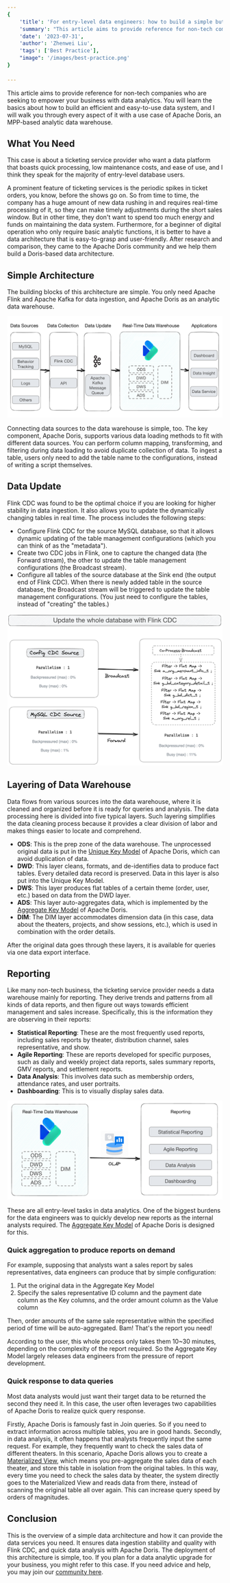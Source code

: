 ```yaml
---
{
    'title': 'For entry-level data engineers: how to build a simple but solid data architecture',
    'summary': "This article aims to provide reference for non-tech companies who are seeking to empower your business with data analytics.",
    'date': '2023-07-31',
    'author': 'Zhenwei Liu',
    'tags': ['Best Practice'],
    "image": '/images/best-practice.png'
}

---
```


<!-- 
Licensed to the Apache Software Foundation (ASF) under one
or more contributor license agreements.  See the NOTICE file
distributed with this work for additional information
regarding copyright ownership.  The ASF licenses this file
to you under the Apache License, Version 2.0 (the
"License"); you may not use this file except in compliance
with the License.  You may obtain a copy of the License at

  http://www.apache.org/licenses/LICENSE-2.0

Unless required by applicable law or agreed to in writing,
software distributed under the License is distributed on an
"AS IS" BASIS, WITHOUT WARRANTIES OR CONDITIONS OF ANY
KIND, either express or implied.  See the License for the
specific language governing permissions and limitations
under the License.
-->


This article aims to provide reference for non-tech companies who are seeking to empower your business with data analytics. You will learn the basics about how to build an efficient and easy-to-use data system, and I will walk you through every aspect of it with a use case of Apache Doris, an MPP-based analytic data warehouse. 

## What You Need

This case is about a ticketing service provider who want a data platform that boasts quick processing, low maintenance costs, and ease of use, and I think they speak for the majority of entry-level database users.

A prominent feature of ticketing services is the periodic spikes in ticket orders, you know, before the shows go on. So from time to time, the company has a huge amount of new data rushing in and requires real-time processing of it, so they can make timely adjustments during the short sales window. But in other time, they don't want to spend too much energy and funds on maintaining the data system. Furthermore, for a beginner of digital operation who only require basic analytic functions, it is better to have a data architecture that is easy-to-grasp and user-friendly. After research and comparison, they came to the Apache Doris community and we help them build a Doris-based data architecture.

## Simple Architecture

The building blocks of this architecture are simple. You only need Apache Flink and Apache Kafka for data ingestion, and Apache Doris as an analytic data warehouse. 

![simple-data-architecture-with-Apache-Doris](../static/images/Poly_1.png)

Connecting data sources to the data warehouse is simple, too. The key component, Apache Doris, supports various data loading methods to fit with different data sources. You can perform column mapping, transforming, and filtering during data loading to avoid duplicate collection of data. To ingest a table, users only need to add the table name to the configurations, instead of writing a script themselves. 

## Data Update

Flink CDC was found to be the optimal choice if you are looking for higher stability in data ingestion. It also allows you to update the dynamically changing tables in real time. The process includes the following steps:

- Configure Flink CDC for the source MySQL database, so that it allows dynamic updating of the table management configurations (which you can think of as the "metadata").
- Create two CDC jobs in Flink, one to capture the changed data (the Forward stream), the other to update the table management configurations (the Broadcast stream).
- Configure all tables of the source database at the Sink end (the output end of Flink CDC). When there is newly added table in the source database, the Broadcast stream will be triggered to update the table management configurations. (You just need to configure the tables, instead of "creating" the tables.)

![configure-Flink-CDC](../static/images/Poly_2.png)

## Layering of Data Warehouse

Data flows from various sources into the data warehouse, where it is cleaned and organized before it is ready for queries and analysis. The data processing here is divided into five typical layers. Such layering simplifies the data cleaning process because it provides a clear division of labor and makes things easier to locate and comprehend. 

- **ODS**: This is the prep zone of the data warehouse. The unprocessed original data is put in the [Unique Key Model](https://doris.apache.org/docs/dev/data-table/data-model/#unique-model) of Apache Doris, which can avoid duplication of data. 
- **DWD**: This layer cleans, formats, and de-identifies data to produce fact tables. Every detailed data record is preserved. Data in this layer is also put into the Unique Key Model.
- **DWS**: This layer produces flat tables of a certain theme (order, user, etc.) based on data from the DWD layer. 
- **ADS**: This layer auto-aggregates data, which is implemented by the [Aggregate Key Model](https://doris.apache.org/docs/dev/data-table/data-model/#aggregate-model) of Apache Doris.
- **DIM**: The DIM layer accommodates dimension data (in this case, data about the theaters, projects, and show sessions, etc.), which is used in combination with the order details.

After the original data goes through these layers, it is available for queries via one data export interface.

## Reporting

Like many non-tech business, the ticketing service provider needs a data warehouse mainly for reporting. They derive trends and patterns from all kinds of data reports, and then figure out ways towards efficient management and sales increase. Specifically, this is the information they are observing in their reports:

- **Statistical Reporting**: These are the most frequently used reports, including sales reports by theater, distribution channel, sales representative, and show.
- **Agile Reporting**: These are reports developed for specific purposes, such as daily and weekly project data reports, sales summary reports, GMV reports, and settlement reports.
- **Data Analysis**: This involves data such as membership orders, attendance rates, and user portraits.
- **Dashboarding**: This is to visually display sales data.

![Real-Time-Data-Warehouse-and-Reporting](../static/images/Poly_3.png)

These are all entry-level tasks in data analytics. One of the biggest burdens for the data engineers was to quickly develop new reports as the internal analysts required. The [Aggregate Key Model](https://doris.apache.org/docs/dev/data-table/data-model#aggregate-model) of Apache Doris is designed for this. 

### Quick aggregation to produce reports on demand

For example, supposing that analysts want a sales report by sales representatives, data engineers can produce that by simple configuration:

1. Put the original data in the Aggregate Key Model
2. Specify the sales representative ID column and the payment date column as the Key columns, and the order amount column as the Value column

Then, order amounts of the same sale representative within the specified period of time will be auto-aggregated. Bam! That's the report you need! 

According to the user, this whole process only takes them 10~30 minutes, depending on the complexity of the report required. So the Aggregate Key Model largely releases data engineers from the pressure of report development.

### Quick response to data queries

Most data analysts would just want their target data to be returned the second they need it. In this case, the user often leverages two capabilities of Apache Doris to realize quick query response.

Firstly, Apache Doris is famously fast in Join queries. So if you need to extract information across multiple tables, you are in good hands. Secondly, in data analysis, it often happens that analysts frequently input the same request. For example, they frequently want to check the sales data of different theaters. In this scenario, Apache Doris allows you to create a [Materialized View](https://doris.apache.org/docs/dev/query-acceleration/materialized-view/), which means you pre-aggregate the sales data of each theater, and store this table in isolation from the original tables. In this way, every time you need to check the sales data by theater, the system directly goes to the Materialized View and reads data from there, instead of scanning the original table all over again. This can increase query speed by orders of magnitudes.

## Conclusion

This is the overview of a simple data architecture and how it can provide the data services you need. It ensures data ingestion stability and quality with Flink CDC, and quick data analysis with Apache Doris. The deployment of this architecture is simple, too. If you plan for a data analytic upgrade for your business, you might refer to this case. If you need advice and help, you may join our [community here](https://t.co/ZxJuNJHXb2).
